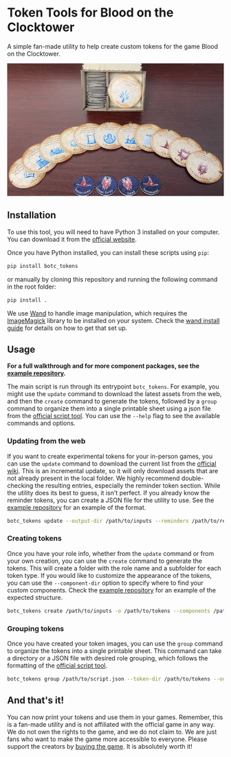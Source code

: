 # Token Tools for Blood on the Clocktower
A simple fan-made utility to help create custom tokens for the game Blood on the Clocktower.

![An example of tokens made by this utility](https://github.com/Tsubashi/botc_tokens-Examples/blob/31b118fc96e0f2aaa6b20d7547f2923a6c73ff34/example.jpg?raw=true)

## Installation
To use this tool, you will need to have Python 3 installed on your computer. You can download it from the
[official website](https://www.python.org/downloads/).

Once you have Python installed, you can install these scripts using `pip`:
```bash
pip install botc_tokens
```
or manually by cloning this repository and running the following command in the root folder:
```bash
pip install .
```

We use [Wand](https://docs.wand-py.org/en/0.6.13/) to handle image manipulation, which requires the 
[ImageMagick](https://imagemagick.org/index.php) library to be installed on your system. Check the 
[wand install guide](https://docs.wand-py.org/en/0.6.13/guide/install.html) for details on how to get
that set up.

## Usage
**For a full walkthrough and for more component packages, see the 
[example repository](https://github.com/Tsubashi/botc_tokens-Examples).**

The main script is run through its entrypoint `botc_tokens`. For example, you might use the `update` command to download
the latest assets from the web, and then the `create` command to generate the tokens, followed by a `group` command to 
organize them into a single printable sheet using a json file from the [official script tool](https://script.bloodontheclocktower.com/). 
You can use the `--help` flag to see the available commands and options.

### Updating from the web
If you want to create experimental tokens for your in-person games, you can use the `update` command to download the
current list from the [official wiki](https://wiki.bloodontheclocktower.com/). This is an incremental update, so it 
will only download assets that are not already present in the local folder. We highly recommend double-checking the
resulting entries, especially the reminder token section. While the utility does its best to guess, it isn't perfect.
If you already know the reminder tokens, you can create a JSON file for the utility to use. See the 
[example repository](https://github.com/Tsubashi/botc_tokens-Examples) for an example of the format.
```bash
botc_tokens update --output-dir /path/to/inputs --reminders /path/to/reminders.json
```

### Creating tokens
Once you have your role info, whether from the `update` command or from your own creation, you can use the `create`
command to generate the tokens. This will create a folder with the role name and a subfolder for each token type. If you
would like to customize the appearance of the tokens, you can use the `--component-dir` option to specify where to
find your custom components. Check the [example repository](https://github.com/Tsubashi/botc_tokens-Examples) 
for an example of the expected structure.
```bash
botc_tokens create /path/to/inputs -o /path/to/tokens --components /path/to/components
```

### Grouping tokens
Once you have created your token images, you can use the `group` command to organize the tokens into a single 
printable sheet. This command can take a directory or a JSON file with desired role grouping, which follows the
formatting of the [official script tool](https://script.bloodontheclocktower.com/).

```bash
botc_tokens group /path/to/script.json --token-dir /path/to/tokens --output-dir /path/to/printables
```

## And that's it!
You can now print your tokens and use them in your games. Remember, this is a fan-made utility and is not
affiliated with the official game in any way. We do not own the rights to the game, and we do not claim to. We are just
fans who want to make the game more accessible to everyone. Please support the creators by 
[buying the game](https://bloodontheclocktower.com/buy). It is absolutely worth it!
